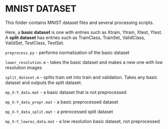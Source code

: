 MNIST DATASET
=============

This folder contains MNIST dataset files and several processing scripts.

Here, a **basic dataset** is one with entries such as Xtrain, Ytrain, Xtest,
Ytest.  A **split dataset** has entries such as TrainClass, TrainSet,
ValidClass, ValidSet, TestClass, TestSet.

`preprocess.py` - performs normalization of the basic dataset

`lower_resolution.m` - takes the basic dataset and makes a new one with low
resolution images

`split_dataset.m` - splits train set into train and validation. Takes any basic 
dataset and outputs the split dataset.

`mp_X-Y_data.mat` - a basic dataset that is not preprocessed

`mp_X-Y_data_prepr.mat` - a basic preprocessed dataset 

`mp_X-Y_data_split.mat` - a prerocessed split dataset

`mp_X-Y_lowres_data.mat` - a low resolution basic dataset, not preprocessed

